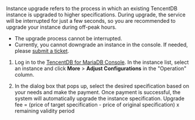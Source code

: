 
Instance upgrade refers to the process in which an existing TencentDB instance is upgraded to higher specifications. During upgrade, the service will be interrupted for just a few seconds, so you are recommended to upgrade your instance during off-peak hours.
- The upgrade process cannot be interrupted.
- Currently, you cannot downgrade an instance in the console. If needed, please [submit a ticket](https://console.cloud.tencent.com/workorder/category).


1. Log in to the [TencentDB for MariaDB Console](https://console.cloud.tencent.com/tdsql). In the instance list, select an instance and click **More** > **Adjust Configurations** in the "Operation" column.

2. In the dialog box that pops up, select the desired specification based on your needs and make the payment. Once payment is successful, the system will automatically upgrade the instance specification.
Upgrade fee = (price of target specification - price of original specification) x remaining validity period

